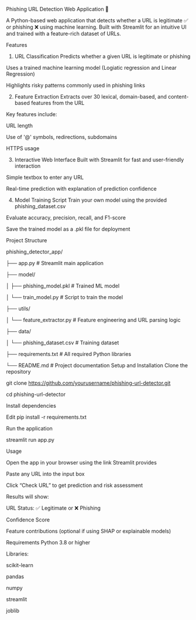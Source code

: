 Phishing URL Detection Web Application 🔐

A Python-based web application that detects whether a URL is legitimate ✅ or phishing ❌ using machine learning. Built with Streamlit for an intuitive UI and trained with a feature-rich dataset of URLs.

Features
1. URL Classification
Predicts whether a given URL is legitimate or phishing

Uses a trained machine learning model (Logiatic regression and Linear Regression)

Highlights risky patterns commonly used in phishing links

2. Feature Extraction
Extracts over 30 lexical, domain-based, and content-based features from the URL

Key features include:


URL length

Use of '@' symbols, redirections, subdomains

HTTPS usage

3. Interactive Web Interface
Built with Streamlit for fast and user-friendly interaction

Simple textbox to enter any URL

Real-time prediction with explanation of prediction confidence

4. Model Training Script
Train your own model using the provided phishing_dataset.csv

Evaluate accuracy, precision, recall, and F1-score

Save the trained model as a .pkl file for deployment

Project Structure

phishing_detector_app/

├── app.py                  # Streamlit main application

├── model/

│   ├── phishing_model.pkl  # Trained ML model

│   └── train_model.py      # Script to train the model

├── utils/

│   └── feature_extractor.py  # Feature engineering and URL parsing logic

├── data/

│   └── phishing_dataset.csv  # Training dataset

├── requirements.txt        # All required Python libraries

└── README.md               # Project documentation
Setup and Installation
Clone the repository


git clone https://github.com/yourusername/phishing-url-detector.git

cd phishing-url-detector

Install dependencies


Edit
pip install -r requirements.txt

Run the application


streamlit run app.py

Usage

Open the app in your browser using the link Streamlit provides

Paste any URL into the input box

Click “Check URL” to get prediction and risk assessment

Results will show:

URL Status: ✅ Legitimate or ❌ Phishing

Confidence Score

Feature contributions (optional if using SHAP or explainable models)

Requirements
Python 3.8 or higher

Libraries:

scikit-learn

pandas

numpy

streamlit


joblib

